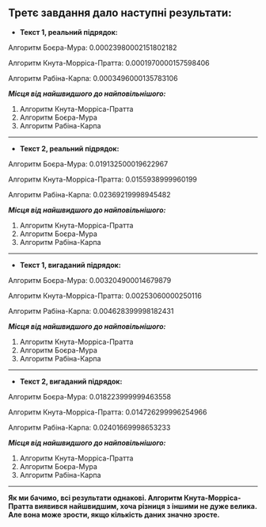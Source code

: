**Третє завдання дало наступні результати:**
----------------------------------------------------------------------------------------------------------------------------------------


- **Текст 1, реальний підрядок:**

Алгоритм Боєра-Мура: 0.00023980002151802182

Алгоритм Кнута-Морріса-Пратта: 0.0001970000157598406

Алгоритм Рабіна-Карпа: 0.0003496000135783106

***Місця від найшвидшого до найповільнішого:*** 

1)  Алгоритм Кнута-Морріса-Пратта
2)  Алгоритм Боєра-Мура
3)  Алгоритм Рабіна-Карпа
----------------------------------------------------------------------------------------------------------------------------------------


- **Текст 2, реальний підрядок:**

Алгоритм Боєра-Мура: 0.019132500019622967

Алгоритм Кнута-Морріса-Пратта: 0.0155938999960199

Алгоритм Рабіна-Карпа: 0.02369219998945482

***Місця від найшвидшого до найповільнішого:*** 

1)  Алгоритм Кнута-Морріса-Пратта
2)  Алгоритм Боєра-Мура
3)  Алгоритм Рабіна-Карпа
----------------------------------------------------------------------------------------------------------------------------------------


- **Текст 1, вигаданий підрядок:**

Алгоритм Боєра-Мура: 0.003204900014679879

Алгоритм Кнута-Морріса-Пратта: 0.00253060000250116

Алгоритм Рабіна-Карпа: 0.004628399998182431

***Місця від найшвидшого до найповільнішого:*** 

1)  Алгоритм Кнута-Морріса-Пратта
2)  Алгоритм Боєра-Мура
3)  Алгоритм Рабіна-Карпа
----------------------------------------------------------------------------------------------------------------------------------------


- **Текст 2, вигаданий підрядок:**

Алгоритм Боєра-Мура: 0.018223999999463558

Алгоритм Кнута-Морріса-Пратта: 0.014726299996254966

Алгоритм Рабіна-Карпа: 0.02401669998653233

***Місця від найшвидшого до найповільнішого:*** 

1)  Алгоритм Кнута-Морріса-Пратта
2)  Алгоритм Боєра-Мура
3)  Алгоритм Рабіна-Карпа
----------------------------------------------------------------------------------------------------------------------------------------


**Як ми бачимо, всі результати однакові. Алгоритм Кнута-Морріса-Пратта виявився найшвидшим, хоча різниця з іншими не дуже велика. Але вона може зрости, якщо кількість даних значно зросте.**

